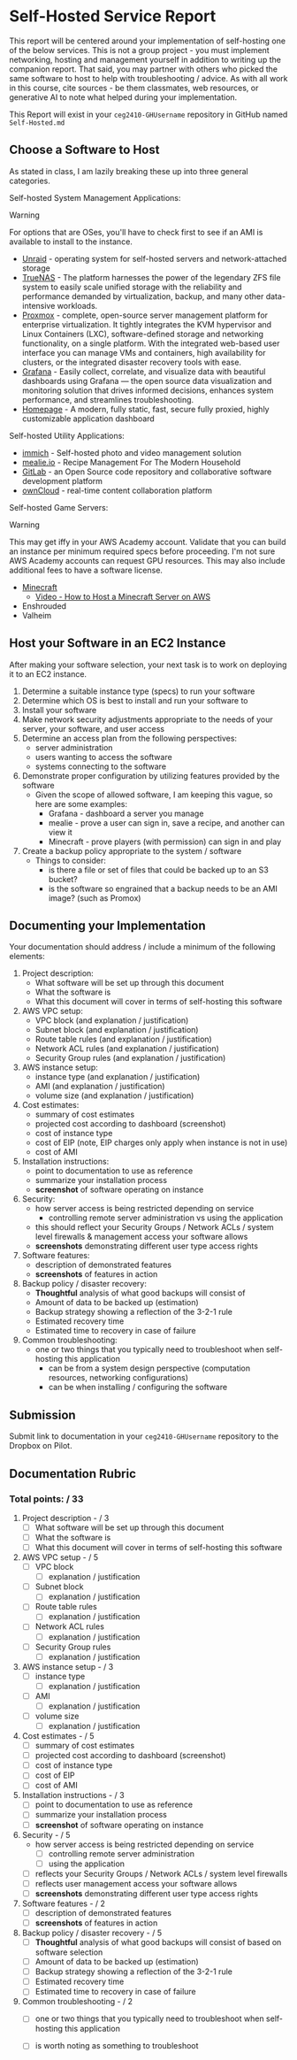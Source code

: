 # Self-Hosted Service Report

This report will be centered around your implementation of self-hosting one of the below services.  This is not a group project - you must implement networking, hosting and management yourself in addition to writing up the companion report.  That said, you may partner with others who picked the same software to host to help with troubleshooting / advice.  As with all work in this course, cite sources - be them classmates, web resources, or generative AI to note what helped during your implementation.

This Report will exist in your `ceg2410-GHUsername` repository in GitHub named `Self-Hosted.md`

## Choose a Software to Host

As stated in class, I am lazily breaking these up into three general categories.

Self-hosted System Management Applications:
> [!WARNING]
> For options that are OSes, you'll have to check first to see if an AMI is available to install to the instance.

- [Unraid](https://unraid.net/) - operating system for self-hosted servers and network-attached storage
- [TrueNAS](https://www.truenas.com/truenas-community-edition/) - The platform harnesses the power of the legendary ZFS file system to easily scale unified storage with the reliability and performance demanded by virtualization, backup, and many other data-intensive workloads.
- [Proxmox](https://www.proxmox.com/en/products/proxmox-virtual-environment/overview) - complete, open-source server management platform for enterprise virtualization. It tightly integrates the KVM hypervisor and Linux Containers (LXC), software-defined storage and networking functionality, on a single platform. With the integrated web-based user interface you can manage VMs and containers, high availability for clusters, or the integrated disaster recovery tools with ease.
- [Grafana](https://grafana.com/oss/grafana/) - Easily collect, correlate, and visualize data with beautiful dashboards using Grafana — the open source data visualization and monitoring solution that drives informed decisions, enhances system performance, and streamlines troubleshooting.
- [Homepage](https://github.com/gethomepage/homepage) - A modern, fully static, fast, secure fully proxied, highly customizable application dashboard

Self-hosted Utility Applications:
- [immich](https://immich.app/) - Self-hosted photo and video management solution
- [mealie.io](https://mealie.io/) - Recipe Management For The Modern Household
- [GitLab](https://about.gitlab.com/install/) - an Open Source code repository and collaborative software development platform
- [ownCloud](https://owncloud.com/download-server/) - real-time content collaboration platform

Self-hosted Game Servers:
> [!WARNING]
> This may get iffy in your AWS Academy account.  Validate that you can build an instance per minimum required specs before proceeding.  I'm not sure AWS Academy accounts can request GPU resources.
> This may also include additional fees to have a software license.

- [Minecraft](https://www.minecraft.net/en-us/download/server)   
    - [Video - How to Host a Minecraft Server on AWS](https://www.youtube.com/watch?v=RoZumss8Wug)
- Enshrouded
- Valheim

## Host your Software in an EC2 Instance

After making your software selection, your next task is to work on deploying it to an EC2 instance.  
1. Determine a suitable instance type (specs) to run your software
2. Determine which OS is best to install and run your software to
3. Install your software
4. Make network security adjustments appropriate to the needs of your server, your software, and user access
5. Determine an access plan from the following perspectives:
    - server administration
    - users wanting to access the software
    - systems connecting to the software
6. Demonstrate proper configuration by utilizing features provided by the software
    - Given the scope of allowed software, I am keeping this vague, so here are some examples:
        - Grafana - dashboard a server you manage
        - mealie - prove a user can sign in, save a recipe, and another can view it
        - Minecraft - prove players (with permission) can sign in and play
7. Create a backup policy appropriate to the system / software
    - Things to consider:
        - is there a file or set of files that could be backed up to an S3 bucket?
        - is the software so engrained that a backup needs to be an AMI image? (such as Promox)

## Documenting your Implementation

Your documentation should address / include a minimum of the following elements:

1. Project description:
    - What software will be set up through this document
    - What the software is
    - What this document will cover in terms of self-hosting this software
2. AWS VPC setup:
    - VPC block (and explanation / justification)
    - Subnet block (and explanation / justification)
    - Route table rules (and explanation / justification)
    - Network ACL rules (and explanation / justification)
    - Security Group rules (and explanation / justification)
3. AWS instance setup:
    - instance type (and explanation / justification)
    - AMI (and explanation / justification)
    - volume size (and explanation / justification)
4. Cost estimates:
    - summary of cost estimates
    - projected cost according to dashboard (screenshot)
    - cost of instance type
    - cost of EIP (note, EIP charges only apply when instance is not in use)
    - cost of AMI
5. Installation instructions:
    - point to documentation to use as reference 
    - summarize your installation process
    - **screenshot** of software operating on instance
6. Security:
    - how server access is being restricted depending on service 
        - controlling remote server administration vs using the application
    - this should reflect your Security Groups / Network ACLs / system level firewalls & management access your software allows
    - **screenshots** demonstrating different user type access rights
7. Software features: 
    - description of demonstrated features
    - **screenshots** of features in action
8. Backup policy / disaster recovery: 
    - **Thoughtful** analysis of what good backups will consist of
    - Amount of data to be backed up (estimation)
    - Backup strategy showing a reflection of the 3-2-1 rule
    - Estimated recovery time
    - Estimated time to recovery in case of failure
9. Common troubleshooting:
    - one or two things that you typically need to troubleshoot when self-hosting this application
        - can be from a system design perspective (computation resources, networking configurations)
        - can be when installing / configuring the software


## Submission

Submit link to documentation in your `ceg2410-GHUsername` repository to the Dropbox on Pilot.

## Documentation Rubric

### Total points: / 33

1. Project description - / 3
    - [ ] What software will be set up through this document
    - [ ] What the software is
    - [ ] What this document will cover in terms of self-hosting this software
2. AWS VPC setup - / 5
    - [ ] VPC block
        - [ ] explanation / justification
    - [ ] Subnet block
        - [ ] explanation / justification
    - [ ] Route table rules
        - [ ] explanation / justification
    - [ ] Network ACL rules
        - [ ] explanation / justification
    - [ ] Security Group rules
        - [ ] explanation / justification
3. AWS instance setup - / 3
    - [ ] instance type
        - [ ] explanation / justification
    - [ ] AMI
        - [ ] explanation / justification
    - [ ] volume size
        - [ ] explanation / justification
4. Cost estimates - / 5
    - [ ] summary of cost estimates
    - [ ] projected cost according to dashboard (screenshot)
    - [ ] cost of instance type
    - [ ] cost of EIP
    - [ ] cost of AMI
5. Installation instructions - / 3
    - [ ] point to documentation to use as reference 
    - [ ] summarize your installation process
    - [ ] **screenshot** of software operating on instance
6. Security - / 5
    - how server access is being restricted depending on service 
        - [ ] controlling remote server administration
        - [ ] using the application
    - [ ] reflects your Security Groups / Network ACLs / system level firewalls
    - [ ] reflects user management access your software allows
    - [ ] **screenshots** demonstrating different user type access rights
7. Software features - / 2
    - [ ] description of demonstrated features
    - [ ] **screenshots** of features in action
8. Backup policy / disaster recovery - / 5
    - [ ] **Thoughtful** analysis of what good backups will consist of based on software selection
    - [ ] Amount of data to be backed up (estimation)
    - [ ] Backup strategy showing a reflection of the 3-2-1 rule
    - [ ] Estimated recovery time
    - [ ] Estimated time to recovery in case of failure
9. Common troubleshooting - / 2
    - [ ] one or two things that you typically need to troubleshoot when self-hosting this application
    - [ ] is worth noting as something to troubleshoot

